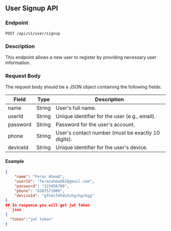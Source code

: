 ## User Signup API

### Endpoint
`POST /api/v1/user/signup`

### Description
This endpoint allows a new user to register by providing necessary user information.

### Request Body
The request body should be a JSON object containing the following fields:

| Field     | Type   | Description                                |
|-----------|--------|--------------------------------------------|
| name      | String | User's full name.                          |
| userId    | String | Unique identifier for the user (e.g., email). |
| password  | String | Password for the user's account.           |
| phone     | String | User's contact number (must be exactly 10 digits). |
| deviceId  | String | Unique identifier for the user's device.   |

#### Example
```json
{
    "name": "Feraz Ahmad",
    "userId": "ferazahmad62@gmail.com",
    "password": "123456789",
    "phone": "6207571009",
    "deviceId": "gfhdcfdfdchchgchgchgg"
}
## In response you will get jwt Token
```json
{
  "token":"jwt token"
}
